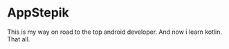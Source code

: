 # AppStepik

This is my way on road to the top android developer.
And now i learn kotlin. That all.
